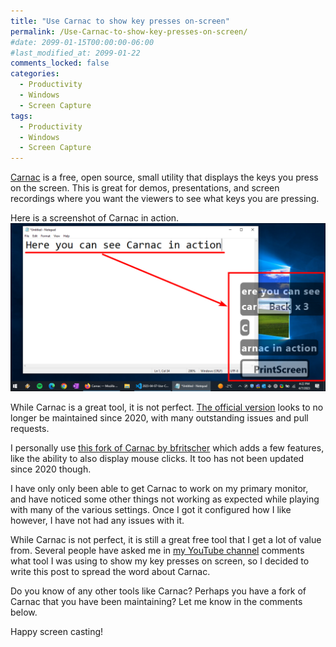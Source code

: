 ```yaml
---
title: "Use Carnac to show key presses on-screen"
permalink: /Use-Carnac-to-show-key-presses-on-screen/
#date: 2099-01-15T00:00:00-06:00
#last_modified_at: 2099-01-22
comments_locked: false
categories:
  - Productivity
  - Windows
  - Screen Capture
tags:
  - Productivity
  - Windows
  - Screen Capture
---
```


[Carnac](http://code52.org/carnac/) is a free, open source, small utility that displays the keys you press on the screen.
This is great for demos, presentations, and screen recordings where you want the viewers to see what keys you are pressing.

Here is a screenshot of Carnac in action.
![Screenshot of Carnac in action](/assets/Posts/2023-04-07-Use-Carnac-to-show-key-presses-on-screen/carnac-in-action-screenshot.png)

While Carnac is a great tool, it is not perfect.
[The official version](https://github.com/Code52/carnac) looks to no longer be maintained since 2020, with many outstanding issues and pull requests.

I personally use [this fork of Carnac by bfritscher](https://github.com/bfritscher/carnac/releases) which adds a few features, like the ability to also display mouse clicks.
It too has not been updated since 2020 though.

I have only only been able to get Carnac to work on my primary monitor, and have noticed some other things not working as expected while playing with many of the various settings.
Once I got it configured how I like however, I have not had any issues with it.

While Carnac is not perfect, it is still a great free tool that I get a lot of value from.
Several people have asked me in [my YouTube channel](https://www.youtube.com/deadlydog) comments what tool I was using to show my key presses on screen, so I decided to write this post to spread the word about Carnac.

Do you know of any other tools like Carnac?
Perhaps you have a fork of Carnac that you have been maintaining?
Let me know in the comments below.

Happy screen casting!
